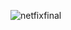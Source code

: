![netfixfinal](https://github.com/EthanTheGrate/web-development/assets/137196080/4bcbb010-cd25-4789-b68b-0e3252a72cf5)
